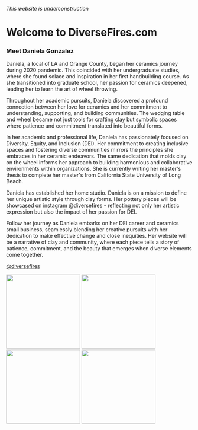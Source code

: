 <i> This website is underconstruction</i>
# Welcome to DiverseFires.com
### Meet Daniela Gonzalez


Daniela, a local of LA and Orange County, began her ceramics journey during 2020 pandemic. This coincided with her undergraduate studies, where she found solace and inspiration in her first handbuilding course. As she transitioned into graduate school, her passion for ceramics deepened, leading her to learn the art of wheel throwing.

Throughout her academic pursuits, Daniela discovered a profound connection between her love for ceramics and her commitment to understanding, supporting, and building communities. The wedging table and wheel became not just tools for crafting clay but symbolic spaces where patience and commitment translated into beautiful forms.

In her academic and professional life, Daniela has passionately focused on Diversity, Equity, and Inclusion (DEI). Her commitment to creating inclusive spaces and fostering diverse communities mirrors the principles she embraces in her ceramic endeavors. The same dedication that molds clay on the wheel informs her approach to building harmonious and collaborative environments within organizations. She is currently writing her master's thesis to complete her master's from California State University of Long Beach.

Daniela has established her home studio. Daniela is on a mission to define her unique artistic style through clay forms. Her pottery pieces will be showcased on instagram @diversefires - reflecting not only her artistic expression but also the impact of her passion for DEI.

Follow her journey as Daniela embarks on her DEI career and ceramics small business, seamlessly blending her creative pursuits with her dedication to make effective change and close inequities. Her website will be a narrative of clay and community, where each piece tells a story of patience, commitment, and the beauty that emerges when diverse elements come together.

<a href="https://www.instagram.com/diversefires">@diversefires</a>

<img src= "https://github.com/ThisisDanielaG/diversefires.github.io/assets/146487775/486474b7-2d6c-45ce-80ee-594dd48db9c5" height=200> 
<img src = "https://github.com/ThisisDanielaG/diversefires.github.io/assets/146487775/dffab9b7-f8a7-4420-8562-2f1f855b0365" height=200> 
<img src = "https://github.com/ThisisDanielaG/diversefires.github.io/assets/146487775/f619906a-3021-4b41-a4f9-7cae6059045c" height=200> 
<img src ="https://github.com/ThisisDanielaG/diversefires.github.io/assets/146487775/2347df72-6ad8-477a-9421-2ffee62c5f1e" height=200>

